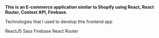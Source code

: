 **This is an E-commerce application similar to Shopify using React, React Router, Context API, Firebase.**


Technologies that I used to develop this frontend app

ReactJS
Sass
Firebase
React Router

